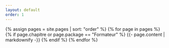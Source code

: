 ```yaml
---
layout: default
order: 1
---
```


{% assign pages = site.pages | sort: "order" %}
{% for page in pages %}
  {% if page.chapitre or page.package == "Formateur" %}
    {{- page.content | markdownify -}}
  {% endif %}
{% endfor %}
